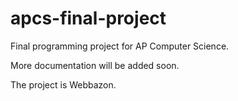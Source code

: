 apcs-final-project
==================

Final programming project for AP Computer Science.

More documentation will be added soon.

The project is Webbazon.
